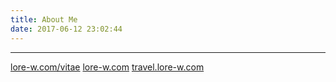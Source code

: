```yaml
---
title: About Me
date: 2017-06-12 23:02:44
---
```


***
[lore-w.com/vitae](http://lore-w.com/vitae/)
[lore-w.com](http://www.lore-w.com)
[travel.lore-w.com](http://travel.lore-w.com)